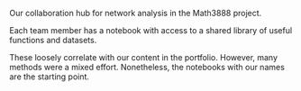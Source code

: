 Our collaboration hub for network analysis in the Math3888 project.

Each team member has a notebook with access to a shared library of useful functions and datasets.

These loosely correlate with our content in the portfolio. 
However, many methods were a mixed effort. Nonetheless, the notebooks with our names
are the starting point.